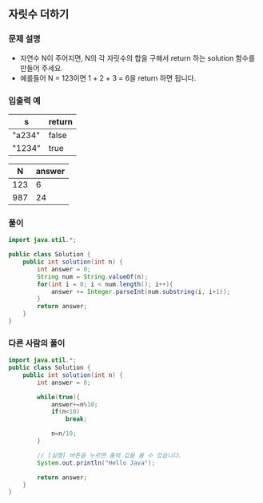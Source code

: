## 자릿수 더하기 ##

### 문제 설명 ###
- 자연수 N이 주어지면, N의 각 자릿수의 합을 구해서 return 하는 solution 함수를 만들어 주세요.
- 예를들어 N = 123이면 1 + 2 + 3 = 6을 return 하면 됩니다.

### 입출력 예 ###
s |	return
---- | ----
"a234" |	false
"1234" |	true

N	| answer
---- | ----
123 |	6
987 |	24

### 풀이 ###
````java
import java.util.*;

public class Solution {
    public int solution(int n) {
        int answer = 0;
        String num = String.valueOf(n);
        for(int i = 0; i < num.length(); i++){
            answer += Integer.parseInt(num.substring(i, i+1));            
        }
        return answer;
    }
}
````


### 다른 사람의 풀이 ###
````java
import java.util.*;
public class Solution {
    public int solution(int n) {
        int answer = 0;

        while(true){
            answer+=n%10;
            if(n<10)
                break;

            n=n/10;
        }

        // [실행] 버튼을 누르면 출력 값을 볼 수 있습니다.
        System.out.println("Hello Java");

        return answer;
    }
}
````
